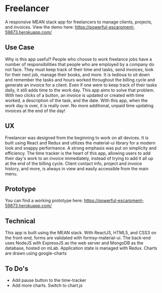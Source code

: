 # Freelancer
A responsive MEAN stack app for freelancers to manage clients, projects, and invoices. View the demo here: https://powerful-escarpment-59873.herokuapp.com/

## Use Case
Why is this app useful? People who choose to work freelance jobs have a number of responsibilities that people who are employed by a company do not face. They must keep track of their time and tasks, send invoices, look for their next job, manage their books, and more. It is tedious to sit down and remember the tasks and hours worked throughout the billing cycle and generate an invoice for a client. Even if one were to keep track of their tasks daily, it still adds time to the work day. This app aims to solve that problem. With two clicks of a button, an invoice is updated or created with time worked, a description of the task, and the date. With this app, when the work day is over, it is really over. No more additional, unpaid time updating invoices at the end of the day!

## UX
Freelancer was designed from the beginning to work on all devices. It is built using React and Redux and utilizes the material-ui library for a modern look and snappy performance. A strong emphasis was put on simplicity and efficiency. The time tracker is the heart of this app, allowing users to add their day's work to an invoice immediately, instead of trying to add it all up at the end of the billing cycle. Client contact info, project and invoice history, and more, is always in view and easily accessible from the main menu.

## Prototype
You can find a working prototype here: https://powerful-escarpment-59873.herokuapp.com/


## Technical
This app is built using the MEAN stack. With ReactJS, HTML5, and CSS3 on the front-end, forms are validated with formsy-material-ui. The back-end uses NodeJS with ExpressJS as the web server and MongoDB as the database, hosted on mLab.
Application state is managed with Redux.
Charts are drawn using google-charts

## To Do's
  * Add pause button to the time-tracker
  * Add more charts. Switch to chart.js
